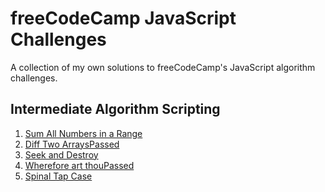 # freeCodeCamp JavaScript Challenges

A collection of my own solutions to freeCodeCamp's JavaScript algorithm challenges.

## Intermediate Algorithm Scripting

1. <a href="">Sum All Numbers in a Range</a>
2. <a href="">Diff Two ArraysPassed</a>
3. <a href="">Seek and Destroy</a>
4. <a href="">Wherefore art thouPassed</a>
5. <a href="">Spinal Tap Case</a>

